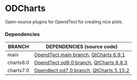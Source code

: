 # ODCharts

Open-source plugins for OpendTect for creating nice plots.

### Dependencies
| BRANCH | DEPENDENCIES (source code) |
| -------------| ----------------- |
| main | [OpendTect main branch](https://github.com/OpendTect/OpendTect/tree/main), [QtCharts 6.9.1](https://dgbearthsciences.sharefile.com/share/view/sdc48775420ca40ff9d0c63d59231158b) |
| charts8.0 | [OpendTect od8.0 branch](https://github.com/OpendTect/OpendTect/tree/od8.0), [QtCharts 6.8.3](https://dgbearthsciences.sharefile.com/public/share/web-seacb4116ba9c448f856a778aacefd406) | 
| charts7.0 | [Opendtect od7.0 branch](https://github.com/OpendTect/OpendTect/tree/od7.0), [QtCharts 5.15.2](https://dgbearthsciences.sharefile.com/public/share/web-sf9ca427a11964fb9b4bc5a5c2236f4ea) |


